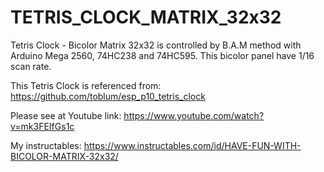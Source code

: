 # TETRIS_CLOCK_MATRIX_32x32
Tetris Clock - Bicolor Matrix 32x32 is controlled by B.A.M method with Arduino Mega 2560, 74HC238 and 74HC595. This bicolor panel have 1/16 scan rate.

This Tetris Clock is referenced from: https://github.com/toblum/esp_p10_tetris_clock

Please see at Youtube link: https://www.youtube.com/watch?v=mk3FEIfGs1c

My instructables: https://www.instructables.com/id/HAVE-FUN-WITH-BICOLOR-MATRIX-32x32/
